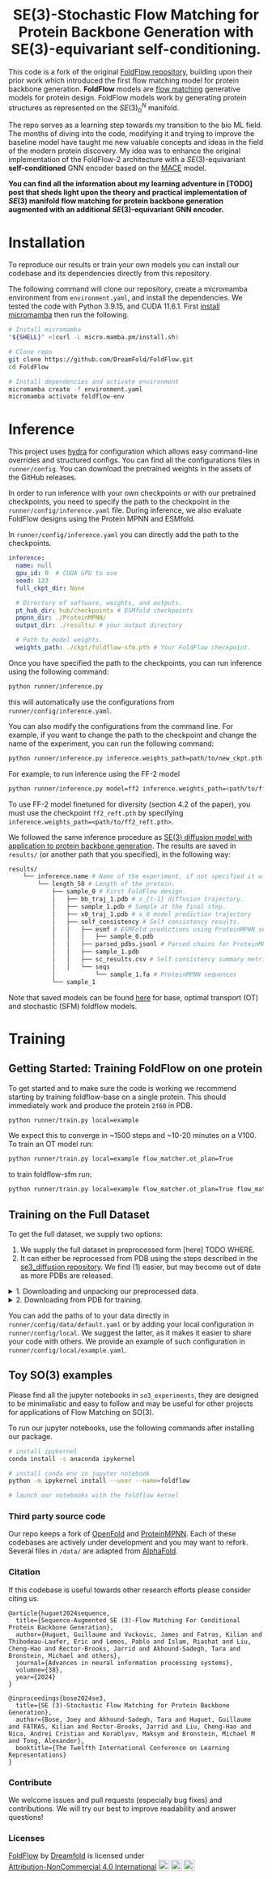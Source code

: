 <div align="center">

# SE(3)-Stochastic Flow Matching for Protein Backbone Generation with SE(3)-equivariant self-conditioning.

</div>

This code is a fork of the original [FoldFlow repository](https://github.com/DreamFold/FoldFlow), building upon their prior work which introduced the first flow matching model for protein backbone generation. **FoldFlow** models are [flow matching](https://github.com/atong01/conditional-flow-matching) generative models for protein design. FoldFlow models work by generating protein structures as represented on the $SE(3)^N_0$ manifold. 

The repo serves as a learning step towards my transition to the bio ML field. The months of diving into the code, modifying it and trying to improve the baseline model have taught me new valuable concepts and ideas in the field of the modern protein discovery. My idea was to enhance the original implementation of the FoldFlow-2 architecture with a $SE(3)$-equivariant **self-conditioned** GNN encoder based on the [MACE](https://arxiv.org/abs/2206.07697) model. 

**You can find all the information about my learning adventure in [TODO] post that sheds light upon the theory and practical implementation of $SE(3)$ manifold flow matching for protein backbone generation augmented with an additional $SE(3)$-equivariant GNN encoder.**

<div>


# Installation
To reproduce our results or train your own models you can install our codebase and its dependencies directly from this repository. 

The following command will clone our repository, create a micromamba environment from `environment.yaml`, and install the dependencies. We tested the code with Python 3.9.15, and CUDA 11.6.1. First [install micromamba](https://mamba.readthedocs.io/en/latest/installation/micromamba-installation.html) then run the following.

```bash
# Install micromamba
"${SHELL}" <(curl -L micro.mamba.pm/install.sh)

# Clone repo
git clone https://github.com/DreamFold/FoldFlow.git
cd FoldFlow

# Install dependencies and activate environment
micromamba create -f environment.yaml
micromamba activate foldflow-env
```
# Inference

This project uses [hydra](https://hydra.cc) for configuration which allows easy command-line overrides and structured configs. You can find all the configurations files in `runner/config`. You can download the pretrained weights in the assets of the GitHub releases.

In order to run inference with your own checkpoints or with our pretrained checkpoints, you need to specify the path to the checkpoint in the `runner/config/inference.yaml` file. During inference, we also evaluate FoldFlow designs using the Protein MPNN and ESMfold.

In `runner/config/inference.yaml` you can directly add the path to the checkpoints.

```yaml
inference:
  name: null
  gpu_id: 0  # CUDA GPU to use
  seed: 123
  full_ckpt_dir: None

  # Directory of software, weights, and outputs.
  pt_hub_dir: hub/checkpoints # ESMfold checkpoints
  pmpnn_dir: ./ProteinMPNN/
  output_dir: ./results/ # your output directory

  # Path to model weights.
  weights_path: ./ckpt/foldflow-sfm.pth # Your FoldFlow checkpoint.
```
Once you have specified the path to the checkpoints, you can run inference using the following command:

```bash
python runner/inference.py
```
this will automatically use the configurations from `runner/config/inference.yaml`.

You can also modify the configurations from the command line. For example, if you want to change the path to the checkpoint and change the name of the experiment, you can run the following command:

```bash
python runner/inference.py inference.weights_path=path/to/new_ckpt.pth inference.name=new_ckpt
```

For example, to run inference using the FF-2 model
```sh
python runner/inference.py model=ff2 inference.weights_path=<path/to/ff2_base.pth>
```
To use FF-2 model finetuned for diversity (section 4.2 of the paper), you must use the checkpoint `ff2_reft.pth` by specifying `inference.weights_path=<path/to/ff2_reft.pth>`.


We followed the same inference procedure as [SE(3) diffusion model with application to protein backbone generation](https://github.com/jasonkyuyim/se3_diffusion). The results are saved in `results/` (or another path that you specified), in the following way:


```bash
results/
    └── inference.name # Name of the experiment, if not specified it will be the time.
        └── length_50 # Length of the protein.
            ├── sample_0 # First FoldFlow design.
            │   ├── bb_traj_1.pdb # x_{t-1} diffusion trajectory.
            │   ├── sample_1.pdb # Sample at the final step.
            │   ├── x0_traj_1.pdb # x_0 model prediction trajectory
            │   ├── self_consistency # Self consistency results.
            │   │   ├── esmf # ESMFold predictions using ProteinMPNN sequences.
            │   │   │   ├── sample_0.pdb
            │   │   ├── parsed_pdbs.jsonl # Parsed chains for ProteinMPNN
            │   │   ├── sample_1.pdb
            │   │   ├── sc_results.csv # Self consistency summary metrics CSV
            │   │   └── seqs
            │           └── sample_1.fa # ProteinMPNN sequences
            └── sample_1
```

Note that saved models can be found [here](https://github.com/DreamFold/FoldFlow/releases/tag/0.1.0) for base, optimal transport (OT) and stochastic (SFM) foldflow models.

# Training

## Getting Started: Training FoldFlow on one protein
To get started and to make sure the code is working we recommend starting by training foldflow-base on a single protein. This should immediately work and produce the protein `2f60` in PDB.
```bash
python runner/train.py local=example
```
We expect this to converge in ~1500 steps and ~10-20 minutes on a V100. To train an OT model run:
```bash
python runner/train.py local=example flow_matcher.ot_plan=True
```
to train foldflow-sfm run:
```bash
python runner/train.py local=example flow_matcher.ot_plan=True flow_matcher.stochastic_paths=True
```

## Training on the Full Dataset
To get the full dataset, we supply two options:
1. We supply the full dataset in preprocessed form [here] TODO WHERE.
2. It can either be reprocessed from PDB using the steps described in the [se3_diffusion repository](https://github.com/jasonkyuyim/se3_diffusion#downloading-the-pdb-for-training).
We find (1) easier, but may become out of date as more PDBs are released.
<details>
  <summary>1. Downloading and unpacking our preprocessed data. </summary>

  We supply our `metadata.csv` file, which can be used to reproduce an identical training set in `data/metadata.csv`. Note that this file assumes all pickled data is located in `data/processed_pdbs/`, a new location requires rewriting this csv file.

  We also supply our saved data as tar file [here] TODO WHERE. Which can be extracted with
  ```bash
  tar xvzf processed_pdbs.tar.gz
  ```
  This may take a few minutes and requires ~32GB of disk space while unpacking.
</details>

<details>
    <summary>2. Downloading from PDB for training.</summary>

To get the training dataset, first download PDB then preprocess it with the provided scripts.
PDB can be downloaded from RCSB: https://www.wwpdb.org/ftp/pdb-ftp-sites#rcsbpdb.
Our scripts assume you download in **mmCIF format**.
Navigate down to "Download Protocols" and follow the instructions depending on your location.

> WARNING: Downloading PDB can take up to 1TB of space.

After downloading, you should have a directory formatted like this:
https://files.rcsb.org/pub/pdb/data/structures/divided/mmCIF/
```
00/
01/
02/
..
zz/
```
In this directory, unzip all the files:
```
gzip -d **/*.gz
```
Then run the following with <path_pdb_dir> replaced with the location of PDB.
```python
python process_pdb_dataset.py --mmcif_dir <pdb_dir>
```

See the script for more options. Each mmCIF will be written as a pickle file that
we read and process in the data loading pipeline. A `metadata.csv` will be saved
that contains the pickle path of each example as well as additional information
about each example for faster filtering.

Download the clusters at 30% sequence identity
at [rcsb](https://www.rcsb.org/docs/programmatic-access/file-download-services#sequence-clusters-data).
This download link also works at time of writing:
```
https://cdn.rcsb.org/resources/sequence/clusters/clusters-by-entity-30.txt
```
Place this file in `data/processed_pdb` or anywhere in your file system.
Update your config to point to the clustered data:
```yaml
data:
  cluster_path: ./data/processed_pdb/clusters-by-entity-30.txt
```
</details>

You can add the paths of to your data directly in `runner/config/data/default.yaml` or by adding your local configuration in `runner/config/local`. We suggest the latter, as it makes it easier to share your code with others. We provide an example of such configuration in `runner/config/local/example.yaml`.


## Toy SO(3) examples
Please find all the jupyter notebooks in `so3_experiments`, they are designed to be minimalistic and easy to follow and may be useful for other projects for applications of Flow Matching on SO(3).

To run our jupyter notebooks, use the following commands after installing our package.
```bash
# install ipykernel
conda install -c anaconda ipykernel

# install conda env in jupyter notebook
python -m ipykernel install --user --name=foldflow

# launch our notebooks with the foldflow kernel
```

### Third party source code

Our repo keeps a fork of [OpenFold](https://github.com/aqlaboratory/openfold) and [ProteinMPNN](https://github.com/dauparas/ProteinMPNN).
Each of these codebases are actively under development and you may want to refork.
Several files in `/data/` are adapted from [AlphaFold](https://github.com/deepmind/alphafold).


### Citation
If this codebase is useful towards other research efforts please consider citing us.

```
@article{huguet2024sequence,
  title={Sequence-Augmented SE (3)-Flow Matching For Conditional Protein Backbone Generation},
  author={Huguet, Guillaume and Vuckovic, James and Fatras, Kilian and Thibodeau-Laufer, Eric and Lemos, Pablo and Islam, Riashat and Liu, Cheng-Hao and Rector-Brooks, Jarrid and Akhound-Sadegh, Tara and Bronstein, Michael and others},
  journal={Advances in neural information processing systems},
  volumne={38},
  year={2024}
}

@inproceedings{bose2024se3,
  title={SE (3)-Stochastic Flow Matching for Protein Backbone Generation},
  author={Bose, Joey and Akhound-Sadegh, Tara and Huguet, Guillaume and FATRAS, Kilian and Rector-Brooks, Jarrid and Liu, Cheng-Hao and Nica, Andrei Cristian and Korablyov, Maksym and Bronstein, Michael M and Tong, Alexander},
  booktitle={The Twelfth International Conference on Learning Representations}
}
```

### Contribute

We welcome issues and pull requests (especially bug fixes) and contributions.
We will try our best to improve readability and answer questions!

### Licenses

<p xmlns:cc="http://creativecommons.org/ns#" xmlns:dct="http://purl.org/dc/terms/"><a property="dct:title" rel="cc:attributionURL" href="https://github.com/Dreamfold/foldflow">FoldFlow</a> by <a rel="cc:attributionURL dct:creator" property="cc:attributionName" href="https://dreamfold.ai">Dreamfold</a> is licensed under <a href="http://creativecommons.org/licenses/by-nc/4.0/?ref=chooser-v1" target="_blank" rel="license noopener noreferrer" style="display:inline-block;">Attribution-NonCommercial 4.0 International<img style="height:22px!important;margin-left:3px;vertical-align:text-bottom;" src="https://mirrors.creativecommons.org/presskit/icons/cc.svg?ref=chooser-v1"><img style="height:22px!important;margin-left:3px;vertical-align:text-bottom;" src="https://mirrors.creativecommons.org/presskit/icons/by.svg?ref=chooser-v1"><img style="height:22px!important;margin-left:3px;vertical-align:text-bottom;" src="https://mirrors.creativecommons.org/presskit/icons/nc.svg?ref=chooser-v1"></a></p>
